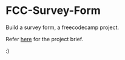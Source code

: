 # FCC-Survey-Form

Build a survey form, a freecodecamp project.

Refer <a href="https://learn.freecodecamp.org/responsive-web-design/responsive-web-design-projects/build-a-survey-form/"> here</a> for the project brief.

:)
